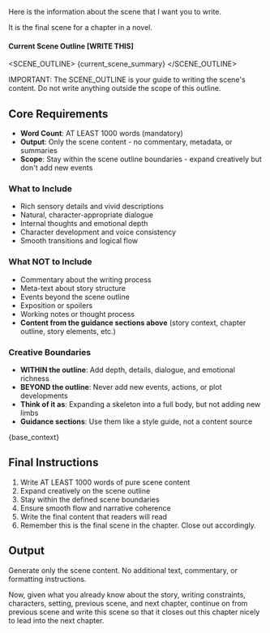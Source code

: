 Here is the information about the scene that I want you to write.

It is the final scene for a chapter in a novel.

#### Current Scene Outline [WRITE THIS]
<SCENE_OUTLINE>
{current_scene_summary}
</SCENE_OUTLINE>

IMPORTANT: The SCENE_OUTLINE is your guide to writing the scene's content.  Do not write anything outside the scope of this outline.

## Core Requirements
- **Word Count**: AT LEAST 1000 words (mandatory)
- **Output**: Only the scene content - no commentary, metadata, or summaries
- **Scope**: Stay within the scene outline boundaries - expand creatively but don't add new events

### What to Include
- Rich sensory details and vivid descriptions
- Natural, character-appropriate dialogue
- Internal thoughts and emotional depth
- Character development and voice consistency
- Smooth transitions and logical flow

### What NOT to Include
- Commentary about the writing process
- Meta-text about story structure
- Events beyond the scene outline
- Exposition or spoilers
- Working notes or thought process
- **Content from the guidance sections above** (story context, chapter outline, story elements, etc.)

### Creative Boundaries
- **WITHIN the outline**: Add depth, details, dialogue, and emotional richness
- **BEYOND the outline**: Never add new events, actions, or plot developments
- **Think of it as**: Expanding a skeleton into a full body, but not adding new limbs
- **Guidance sections**: Use them like a style guide, not a content source

{base_context}

## Final Instructions
1. Write AT LEAST 1000 words of pure scene content
2. Expand creatively on the scene outline
3. Stay within the defined scene boundaries
4. Ensure smooth flow and narrative coherence
5. Write the final content that readers will read
6. Remember this is the final scene in the chapter.  Close out accordingly.

## Output
Generate only the scene content. No additional text, commentary, or formatting instructions.

Now, given what you already know about the story, writing constraints, characters, setting, previous scene, and next chapter, continue on from previous scene and write this scene so that it closes out this chapter nicely to lead into the next chapter.